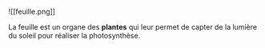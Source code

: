 ![[feuille.png]]

La feuille est un organe des **plantes** qui leur permet de capter de la lumière du soleil pour réaliser la photosynthèse.
